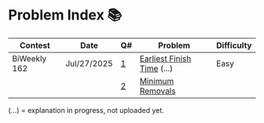 # Problem Index 📚

| Contest      | Date        | Q# | Problem                                                                                                                 | Difficulty |
|--------------|-------------|----|--------------------------------------------------------------------------------------------------------------------------|------------|
| BiWeekly 162 | Jul/27/2025 | [1](https://github.com/risha2211/leetcode-contests/blob/main/Maximum-Median-Sum.md) | [Earliest Finish Time](https://leetcode.com/contest/biweekly-contest-162/problems/earliest-finish-time-for-land-and-water-rides-i/description/) (...) | Easy       |
|              |             | [2](https://github.com/risha2211/leetcode-contests/blob/main/Minimum-Removals.md) |  [Minimum Removals](https://leetcode.com/contest/biweekly-contest-162/problems/minimum-removals-to-balance-array/description/)                                                                                                                        |            |


(...) = explanation in progress, not uploaded yet.
